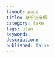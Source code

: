 ```yaml
---
layout: page
title: 身份证造假
category: fake
tags: plan
keywords:
description:
published: false
---
```





















